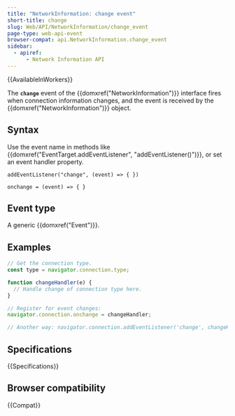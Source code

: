 ```yaml
---
title: "NetworkInformation: change event"
short-title: change
slug: Web/API/NetworkInformation/change_event
page-type: web-api-event
browser-compat: api.NetworkInformation.change_event
sidebar:
  - apiref:
      - Network Information API
---
```


{{AvailableInWorkers}}

The **`change`** event of the {{domxref("NetworkInformation")}} interface fires when connection information changes, and the event is received by the {{domxref("NetworkInformation")}} object.

## Syntax

Use the event name in methods like {{domxref("EventTarget.addEventListener", "addEventListener()")}}, or set an event handler property.

```js-nolint
addEventListener("change", (event) => { })

onchange = (event) => { }
```

## Event type

A generic {{domxref("Event")}}.

## Examples

```js
// Get the connection type.
const type = navigator.connection.type;

function changeHandler(e) {
  // Handle change of connection type here.
}

// Register for event changes:
navigator.connection.onchange = changeHandler;

// Another way: navigator.connection.addEventListener('change', changeHandler);
```

## Specifications

{{Specifications}}

## Browser compatibility

{{Compat}}
